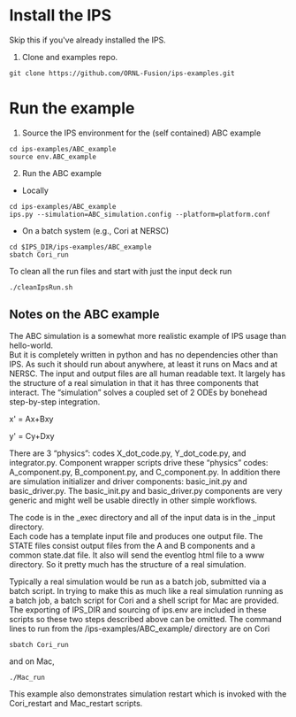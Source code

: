 # Install the IPS
Skip this if you've already installed the IPS. 

1. Clone and examples repo.
```
git clone https://github.com/ORNL-Fusion/ips-examples.git
```

# Run the example

1. Source the IPS environment for the (self contained) ABC example 
```
cd ips-examples/ABC_example
source env.ABC_example
```

2. Run the ABC example
  * Locally
```
cd ips-examples/ABC_example
ips.py --simulation=ABC_simulation.config --platform=platform.conf
```
  * On a batch system (e.g., Cori at NERSC)
```
cd $IPS_DIR/ips-examples/ABC_example
sbatch Cori_run

```
To clean all the run files and start with just the input deck run 
```
./cleanIpsRun.sh
```

## Notes on the ABC example
The ABC simulation is a somewhat more realistic example of IPS usage than hello-world.  
But it is completely 
written in python and has no dependencies other than IPS.  As such it should run about 
anywhere, at least it runs on Macs and at NERSC.  The input and output files are all 
human readable text.  It largely has the structure of a real simulation in that it 
has three components that interact. The “simulation” solves a coupled set of 2 ODEs by 
bonehead step-by-step integration.
 
x' = Ax+Bxy

y' = Cy+Dxy

There are 3 “physics”:  codes X_dot_code.py, Y_dot_code.py, and integrator.py. Component
wrapper scripts drive these “physics” codes:  A_component.py, B_component.py, and 
C_component.py.  In addition there are simulation initializer and driver components: 
basic_init.py and basic_driver.py.  The basic_init.py and basic_driver.py components are 
very generic and might well be usable directly in other simple workflows.

The code is in the _exec directory and all of the input data is in the  _input directory.  
Each code has a template input file and produces one output file.  The STATE files consist
output files from the A and B components and a common state.dat file.  It also will send 
the eventlog html file to a www directory.  So it pretty much has the structure of a real 
simulation.

Typically a real simulation would be run as a batch job, submitted via a batch script.  In 
trying to make this as much like a real simulation running as a batch job, a batch script 
for Cori and a shell script for Mac are provided.  The exporting of IPS_DIR and 
sourcing of ips.env are included in these scripts so these two steps described above can 
be omitted.  The command lines to run from the /ips-examples/ABC_example/ directory are 
on Cori
```
sbatch Cori_run
```
and on Mac,
```
./Mac_run 
```
This example also demonstrates simulation restart which is invoked with the Cori_restart
and Mac_restart scripts. 


